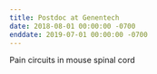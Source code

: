 ```yaml
---
title: Postdoc at Genentech
date: 2018-08-01 00:00:00 -0700
enddate: 2019-07-01 00:00:00 -0700
---
```


Pain circuits in mouse spinal cord